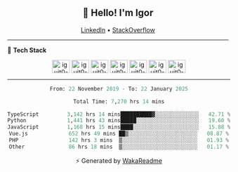 <h2 align="center">👋 Hello! I'm Igor</h2>
<p align="center">
  <a href="https://www.linkedin.com/in/igor-lucio-alves" target="_blank">LinkedIn</a> •
  <a href="https://stackoverflow.com/users/12039222/igor-alves" target="_blank">StackOverflow</a>
</p>

-------

<!--🚀 **Stats**

<div align="center">
  <img height="200px" alt="iguit0-card-stats" src="https://github-readme-stats.vercel.app/api?username=iguit0&show_icons=false&theme=catppuccin_mocha&include_all_commits=true&count_private=true&hide=contribs&rank_icon=github"/>
</div>-->

<!------->

🎯 **Tech Stack**

<div style="display: inline-block;" align="center">
  <img align="center" alt="iguit0-react" height="30" width="40" src="https://cdn.jsdelivr.net/gh/devicons/devicon/icons/react/react-original.svg" />
  <img align="center" alt="iguit0-ts" height="30" width="40" src="https://cdn.jsdelivr.net/gh/devicons/devicon/icons/typescript/typescript-original.svg" /> 
  <img align="center" alt="iguit0-py" height="30" width="40" src="https://cdn.jsdelivr.net/gh/devicons/devicon/icons/python/python-original-wordmark.svg" />
  <img align="center" alt="iguit0-next" height="30" width="40" src="https://cdn.jsdelivr.net/gh/devicons/devicon/icons/nextjs/nextjs-original.svg" />
  <img align="center" alt="iguit0-tailwindcss" height="30" width="40" src="https://cdn.jsdelivr.net/gh/devicons/devicon@latest/icons/tailwindcss/tailwindcss-original.svg" />
  <img align="center" alt="iguit0-mongo" height="30" width="40" src="https://cdn.jsdelivr.net/gh/devicons/devicon/icons/mongodb/mongodb-plain-wordmark.svg" /> 
  <img align="center" alt="iguit0-postgresql" height="30" width="40" src="https://cdn.jsdelivr.net/gh/devicons/devicon/icons/postgresql/postgresql-original.svg" />

-------

<!--START_SECTION:waka-->

```python
From: 22 November 2019 - To: 22 January 2025

Total Time: 7,270 hrs 14 mins

TypeScript         3,142 hrs 14 mins██████████▓░░░░░░░░░░░░░░   42.71 %
Python             1,441 hrs 43 mins█████░░░░░░░░░░░░░░░░░░░░   19.60 %
JavaScript         1,168 hrs 15 mins████░░░░░░░░░░░░░░░░░░░░░   15.88 %
Vue.js             652 hrs 49 mins ██▒░░░░░░░░░░░░░░░░░░░░░░   08.87 %
PHP                142 hrs 3 mins  ▒░░░░░░░░░░░░░░░░░░░░░░░░   01.93 %
Other              86 hrs 18 mins  ▒░░░░░░░░░░░░░░░░░░░░░░░░   01.17 %
```

<!--END_SECTION:waka-->

⚡ Generated by [WakaReadme](https://github.com/athul/waka-readme)
